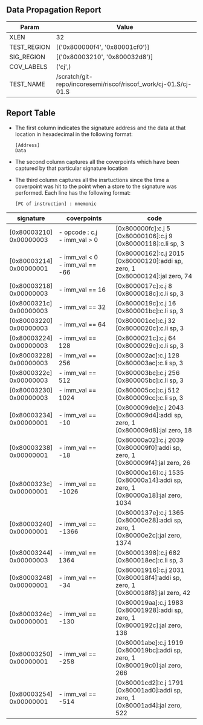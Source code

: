 
## Data Propagation Report

| Param       | Value    |
|-------------|----------|
| XLEN        | 32      |
| TEST_REGION | [('0x800000f4', '0x80001cf0')]      |
| SIG_REGION  | [('0x80003210', '0x800032d8')]      |
| COV_LABELS  | ('cj',)      |
| TEST_NAME   | /scratch/git-repo/incoresemi/riscof/riscof_work/cj-01.S/cj-01.S    |

## Report Table

- The first column indicates the signature address and the data at that location in hexadecimal in the following format: 
  ```
  [Address]
  Data
  ```

- The second column captures all the coverpoints which have been captured by that particular signature location

- The third column captures all the insrtuctions since the time a coverpoint was
  hit to the point when a store to the signature was performed. Each line has
  the following format:
  ```
  [PC of instruction] : mnemonic
  ```

|        signature         |              coverpoints              |                                            code                                            |
|--------------------------|---------------------------------------|--------------------------------------------------------------------------------------------|
|[0x80003210]<br>0x00000003|- opcode : c.j<br> - imm_val > 0<br>   |[0x800000fc]:c.j 5<br> [0x80000106]:c.j 9<br> [0x80000118]:c.li sp, 3<br>                   |
|[0x80003214]<br>0x00000001|- imm_val < 0<br> - imm_val == -66<br> |[0x80000162]:c.j 2015<br> [0x80000120]:addi sp, zero, 1<br> [0x80000124]:jal zero, 74<br>   |
|[0x80003218]<br>0x00000003|- imm_val == 16<br>                    |[0x8000017c]:c.j 8<br> [0x8000018c]:c.li sp, 3<br>                                          |
|[0x8000321c]<br>0x00000003|- imm_val == 32<br>                    |[0x8000019c]:c.j 16<br> [0x800001bc]:c.li sp, 3<br>                                         |
|[0x80003220]<br>0x00000003|- imm_val == 64<br>                    |[0x800001cc]:c.j 32<br> [0x8000020c]:c.li sp, 3<br>                                         |
|[0x80003224]<br>0x00000003|- imm_val == 128<br>                   |[0x8000021c]:c.j 64<br> [0x8000029c]:c.li sp, 3<br>                                         |
|[0x80003228]<br>0x00000003|- imm_val == 256<br>                   |[0x800002ac]:c.j 128<br> [0x800003ac]:c.li sp, 3<br>                                        |
|[0x8000322c]<br>0x00000003|- imm_val == 512<br>                   |[0x800003bc]:c.j 256<br> [0x800005bc]:c.li sp, 3<br>                                        |
|[0x80003230]<br>0x00000003|- imm_val == 1024<br>                  |[0x800005cc]:c.j 512<br> [0x800009cc]:c.li sp, 3<br>                                        |
|[0x80003234]<br>0x00000001|- imm_val == -10<br>                   |[0x800009de]:c.j 2043<br> [0x800009d4]:addi sp, zero, 1<br> [0x800009d8]:jal zero, 18<br>   |
|[0x80003238]<br>0x00000001|- imm_val == -18<br>                   |[0x80000a02]:c.j 2039<br> [0x800009f0]:addi sp, zero, 1<br> [0x800009f4]:jal zero, 26<br>   |
|[0x8000323c]<br>0x00000001|- imm_val == -1026<br>                 |[0x80000e16]:c.j 1535<br> [0x80000a14]:addi sp, zero, 1<br> [0x80000a18]:jal zero, 1034<br> |
|[0x80003240]<br>0x00000001|- imm_val == -1366<br>                 |[0x8000137e]:c.j 1365<br> [0x80000e28]:addi sp, zero, 1<br> [0x80000e2c]:jal zero, 1374<br> |
|[0x80003244]<br>0x00000003|- imm_val == 1364<br>                  |[0x80001398]:c.j 682<br> [0x800018ec]:c.li sp, 3<br>                                        |
|[0x80003248]<br>0x00000001|- imm_val == -34<br>                   |[0x80001916]:c.j 2031<br> [0x800018f4]:addi sp, zero, 1<br> [0x800018f8]:jal zero, 42<br>   |
|[0x8000324c]<br>0x00000001|- imm_val == -130<br>                  |[0x800019aa]:c.j 1983<br> [0x80001928]:addi sp, zero, 1<br> [0x8000192c]:jal zero, 138<br>  |
|[0x80003250]<br>0x00000001|- imm_val == -258<br>                  |[0x80001abe]:c.j 1919<br> [0x800019bc]:addi sp, zero, 1<br> [0x800019c0]:jal zero, 266<br>  |
|[0x80003254]<br>0x00000001|- imm_val == -514<br>                  |[0x80001cd2]:c.j 1791<br> [0x80001ad0]:addi sp, zero, 1<br> [0x80001ad4]:jal zero, 522<br>  |
